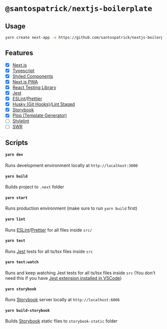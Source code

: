 # `@santospatrick/nextjs-boilerplate`

## Usage
```bash
yarn create next-app -e https://github.com/santospatrick/nextjs-boilerplate
```

## Features
- [x] [Next.js](https://nextjs.org/)
- [x] [Typescript](https://www.typescriptlang.org/)
- [x] [Styled Components](https://styled-components.com/)
- [x] [Next.js PWA](https://www.npmjs.com/package/next-pwa)
- [x] [React Testing Library](https://testing-library.com/docs/react-testing-library/intro/)
- [x] [Jest](https://jestjs.io/)
- [x] [ESLint](https://github.com/santospatrick/eslint-config-react)/[Prettier](https://github.com/santospatrick/prettier-config)
- [x] [Husky (Git Hooks)](https://github.com/typicode/husky)/[Lint Staged](https://github.com/okonet/lint-staged)
- [x] [Storybook](https://storybook.js.org/)
- [x] [Plop (Template Generator)](https://plopjs.com/)
- [ ] [Stylelint](https://stylelint.io/)
- [ ] [SWR](https://swr.vercel.app/)

## Scripts

#### `yarn dev`
Runs development environment locally at `http://localhost:3000`

#### `yarn build`
Builds project to `.next` folder

#### `yarn start`
Runs production environment (make sure to run `yarn build` first)

#### `yarn lint`
Runs [ESLint](https://github.com/santospatrick/eslint-config-react)/[Prettier](https://github.com/santospatrick/prettier-config) for all files inside `src/`

#### `yarn test`
Runs [Jest](https://jestjs.io/) tests for all ts/tsx files inside `src`

#### `yarn test:watch`
Runs and keep watching Jest tests for all ts/tsx files inside `src` (You don't need this if you have [Jest extension installed in VSCode](https://marketplace.visualstudio.com/items?itemName=Orta.vscode-jest))

#### `yarn storybook`
Runs [Storybook](https://storybook.js.org/) server locally at `http://localhost:6006`

#### `yarn build-storybook`
Builds [Storybook](https://storybook.js.org/) static files to `storybook-static` folder
